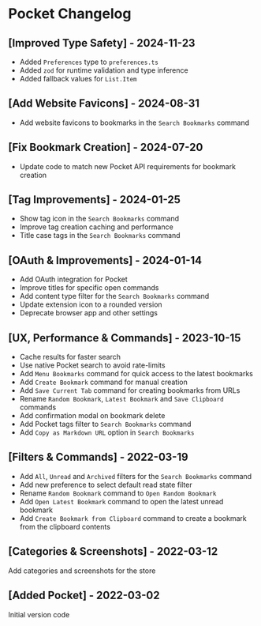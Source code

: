 # Pocket Changelog

## [Improved Type Safety] - 2024-11-23
- Added `Preferences` type to `preferences.ts`
- Added `zod` for runtime validation and type inference
- Added fallback values for `List.Item`

## [Add Website Favicons] - 2024-08-31
- Add website favicons to bookmarks in the `Search Bookmarks` command

## [Fix Bookmark Creation] - 2024-07-20
- Update code to match new Pocket API requirements for bookmark creation

## [Tag Improvements] - 2024-01-25
- Show tag icon in the `Search Bookmarks` command
- Improve tag creation caching and performance
- Title case tags in the `Search Bookmarks` command

## [OAuth & Improvements] - 2024-01-14
- Add OAuth integration for Pocket
- Improve titles for specific open commands
- Add content type filter for the `Search Bookmarks` command
- Update extension icon to a rounded version
- Deprecate browser app and other settings

## [UX, Performance & Commands] - 2023-10-15
- Cache results for faster search
- Use native Pocket search to avoid rate-limits
- Add `Menu Bookmarks` command for quick access to the latest bookmarks
- Add `Create Bookmark` command for manual creation
- Add `Save Current Tab` command for creating bookmarks from URLs
- Rename `Random Bookmark`, `Latest Bookmark` and `Save Clipboard` commands
- Add confirmation modal on bookmark delete
- Add Pocket tags filter to `Search Bookmarks` command
- Add `Copy as Markdown URL` option in `Search Bookmarks`

## [Filters & Commands] - 2022-03-19
- Add `All`, `Unread` and `Archived` filters for the `Search Bookmarks` command
- Add new preference to select default read state filter
- Rename `Random Bookmark` command to `Open Random Bookmark`
- Add `Open Latest Bookmark` command to open the latest unread bookmark
- Add `Create Bookmark from Clipboard` command to create a bookmark from the clipboard contents

## [Categories & Screenshots] - 2022-03-12
Add categories and screenshots for the store

## [Added Pocket] - 2022-03-02
Initial version code